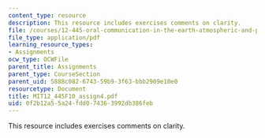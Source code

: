 ```yaml
---
content_type: resource
description: This resource includes exercises comments on clarity.
file: /courses/12-445-oral-communication-in-the-earth-atmospheric-and-planetary-sciences-fall-2010/0f2b12a55a24fdd074363992db386feb_MIT12_445F10_assign4.pdf
file_type: application/pdf
learning_resource_types:
- Assignments
ocw_type: OCWFile
parent_title: Assignments
parent_type: CourseSection
parent_uid: 5888c082-6743-59b9-3f63-bbb2909e10e0
resourcetype: Document
title: MIT12_445F10_assign4.pdf
uid: 0f2b12a5-5a24-fdd0-7436-3992db386feb
---
```

This resource includes exercises comments on clarity.


